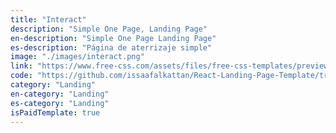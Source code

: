 ```yaml
---
title: "Interact"
description: "Simple One Page, Landing Page"
en-description: "Simple One Page Landing Page"
es-description: "Página de aterrizaje simple"
image: "./images/interact.png"
link: "https://www.free-css.com/assets/files/free-css-templates/preview/page234/interact/"
code: "https://github.com/issaafalkattan/React-Landing-Page-Template/tree/master"
category: "Landing"
en-category: "Landing"
es-category: "Landing"
isPaidTemplate: true
---
```

